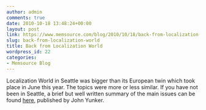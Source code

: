 ```yaml
---
author: admin
comments: true
date: 2010-10-18 13:48:24+00:00
layout: post
link: https://www.memsource.com/blog/2010/10/18/back-from-localization-world/
slug: back-from-localization-world
title: Back from Localization World
wordpress_id: 22
categories:
- Memsource Blog
---
```


Localization World in Seattle was bigger than its European twin which took place in June this year. The topics were more or less similar. If you have not been in Seattle, a brief but well written summary of the main issues can be found [here](http://www.globalbydesign.com/blog/2010/10/14/notes-from-localization-world-seattle/), published by John Yunker.
